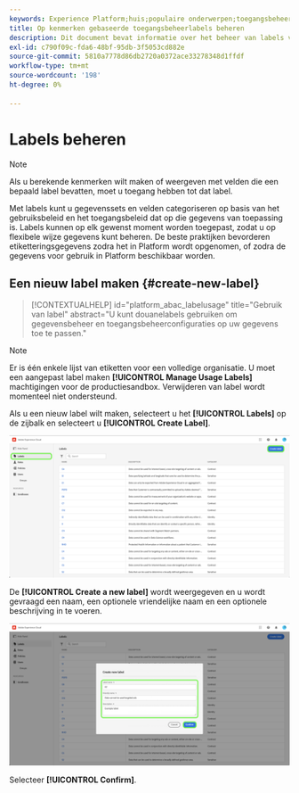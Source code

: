 ```yaml
---
keywords: Experience Platform;huis;populaire onderwerpen;toegangsbeheer;op attribuut-gebaseerde toegangscontrole;ABAC
title: Op kenmerken gebaseerde toegangsbeheerlabels beheren
description: Dit document bevat informatie over het beheer van labels via de interface voor machtigingen in Adobe Experience Cloud
exl-id: c790f09c-fda6-48bf-95db-3f5053cd882e
source-git-commit: 5810a7778d86db2720a0372ace33278348d1ffdf
workflow-type: tm+mt
source-wordcount: '198'
ht-degree: 0%

---
```


# Labels beheren

>[!NOTE]
>
>Als u berekende kenmerken wilt maken of weergeven met velden die een bepaald label bevatten, moet u toegang hebben tot dat label.

Met labels kunt u gegevenssets en velden categoriseren op basis van het gebruiksbeleid en het toegangsbeleid dat op die gegevens van toepassing is. Labels kunnen op elk gewenst moment worden toegepast, zodat u op flexibele wijze gegevens kunt beheren. De beste praktijken bevorderen etiketteringsgegevens zodra het in Platform wordt opgenomen, of zodra de gegevens voor gebruik in Platform beschikbaar worden.

## Een nieuw label maken {#create-new-label}

>[!CONTEXTUALHELP]
>id="platform_abac_labelusage"
>title="Gebruik van label"
>abstract="U kunt douanelabels gebruiken om gegevensbeheer en toegangsbeheerconfiguraties op uw gegevens toe te passen."

>[!NOTE]
>
>Er is één enkele lijst van etiketten voor een volledige organisatie. U moet een aangepast label maken **[!UICONTROL Manage Usage Labels]** machtigingen voor de productiesandbox. Verwijderen van label wordt momenteel niet ondersteund.

Als u een nieuw label wilt maken, selecteert u het **[!UICONTROL Labels]** op de zijbalk en selecteert u **[!UICONTROL Create Label]**.

![nieuwe label](../../images/flac-ui/create-label.png)

De **[!UICONTROL Create a new label]** wordt weergegeven en u wordt gevraagd een naam, een optionele vriendelijke naam en een optionele beschrijving in te voeren.

![new-label-info](../../images/flac-ui/new-label-info.png)

Selecteer **[!UICONTROL Confirm]**.
